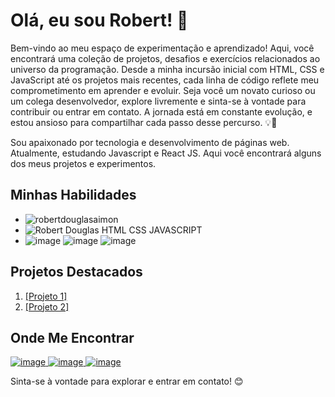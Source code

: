 # Olá, eu sou Robert! 👋
Bem-vindo ao meu espaço de experimentação e aprendizado! Aqui, você encontrará uma coleção de projetos, desafios e exercícios relacionados ao universo da programação. Desde a minha incursão inicial com HTML, CSS e JavaScript até os projetos mais recentes, cada linha de código reflete meu comprometimento em aprender e evoluir.  Seja você um novato curioso ou um colega desenvolvedor, explore livremente e sinta-se à vontade para contribuir ou entrar em contato. A jornada está em constante evolução, e estou ansioso para compartilhar cada passo desse percurso. 💡🚀

Sou apaixonado por tecnologia e desenvolvimento de páginas web. Atualmente, estudando Javascript e React JS. Aqui você encontrará alguns dos meus projetos e experimentos.

## Minhas Habilidades
- ![robertdouglasaimon](https://github-readme-stats.vercel.app/api?username=robertdouglasaimon&show_icons=true)
- ![Robert Douglas HTML CSS JAVASCRIPT](https://github-readme-stats.vercel.app/api/top-langs/?username=robertdouglasaimon)
- ![image](https://github.com/robertdouglasaimon/robertdouglasaimon/assets/138529257/31bae8d5-52af-4d8c-bb16-21d17a9a4530) ![image](https://github.com/robertdouglasaimon/robertdouglasaimon/assets/138529257/0cb675fb-2541-4152-8c45-2dec1f3174a3) ![image](https://github.com/robertdouglasaimon/robertdouglasaimon/assets/138529257/8b6b2ee0-ec38-466a-934b-6aa629edf723)





## Projetos Destacados
1. <a href="https://robertdouglasaimon.github.io/PROJETO-BLOG-PESSOAL/">[Projeto 1]</a>
2. <a href="https://robertdouglasaimon.github.io/PROJETO-PRIMEIRO-SITE/">[Projeto 2]</a>

## Onde Me Encontrar
<a href="https://www.linkedin.com/in/robertdouglas2000/">![image](https://github.com/robertdouglasaimon/robertdouglasaimon/assets/138529257/56fdf478-09ed-4580-bf3c-94a16ca23573)
</a>
<a href="https://www.instagram.com/rd_ciclo/">![image](https://github.com/robertdouglasaimon/robertdouglasaimon/assets/138529257/d2990f3b-7c9d-4177-b244-1d107d9c96ef)
</a>
<a href="mailto:robertdouglasaimon@gmail.com">![image](https://github.com/robertdouglasaimon/robertdouglasaimon/assets/138529257/c1279e40-135f-4ca9-9711-b7eb38effc30)
</a>

Sinta-se à vontade para explorar e entrar em contato! 😊

